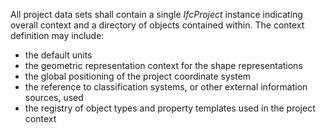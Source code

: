 All project data sets shall contain a single _IfcProject_ instance indicating overall context and a directory of objects contained within. The context definition may include:

* the default units
* the geometric representation context for the shape representations
* the global positioning of the project coordinate system
* the reference to classification systems, or other external information sources, used
* the registry of object types and property templates used in the project context
